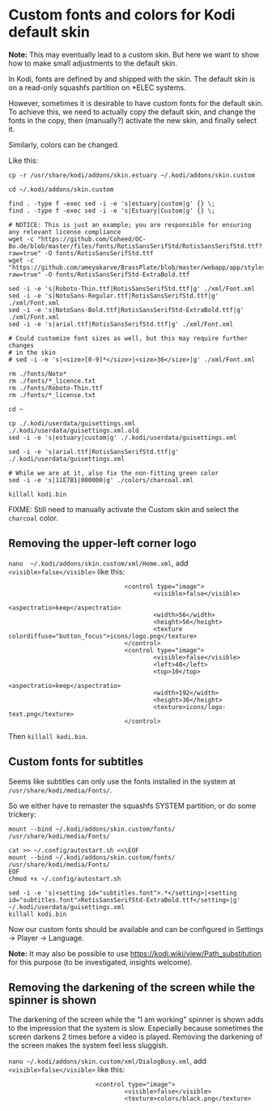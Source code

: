 # Custom fonts and colors for Kodi default skin

__Note:__ This may eventually lead to a custom skin. But here we want to show how to make small adjustments to the default skin.

In Kodi, fonts are defined by and shipped with the skin. The default skin is on a read-only squashfs partition on *ELEC systems.

However, sometimes it is desirable to have custom fonts for the default skin. To achieve this, we need to actually copy the default skin, and change the fonts in the copy, then (manually?) activate the new skin, and finally select it.

Similarly, colors can be changed.

Like this:

```
cp -r /usr/share/kodi/addons/skin.estuary ~/.kodi/addons/skin.custom

cd ~/.kodi/addons/skin.custom

find . -type f -exec sed -i -e 's|estuary|custom|g' {} \;
find . -type f -exec sed -i -e 's|Estuary|Custom|g' {} \;

# NOTICE: This is just an example; you are responsible for ensuring any relevant license compliance
wget -c "https://github.com/Coheed/OC-Bo.de/blob/master/files/fonts/RotisSansSerifStd/RotisSansSerifStd.ttf?raw=true" -O fonts/RotisSansSerifStd.ttf
wget -c "https://github.com/ameyakarve/BrassPlate/blob/master/webapp/app/styles/fonts/Rotis%20Sans%20Serif%20Extra%20Bold%2075.ttf?raw=true" -O fonts/RotisSansSerifStd-ExtraBold.ttf

sed -i -e 's|Roboto-Thin.ttf|RotisSansSerifStd.ttf|g' ./xml/Font.xml
sed -i -e 's|NotoSans-Regular.ttf|RotisSansSerifStd.ttf|g' ./xml/Font.xml
sed -i -e 's|NotoSans-Bold.ttf|RotisSansSerifStd-ExtraBold.ttf|g' ./xml/Font.xml
sed -i -e 's|arial.ttf|RotisSansSerifStd.ttf|g' ./xml/Font.xml

# Could customize font sizes as well, but this may require further changes
# in the skin
# sed -i -e 's|<size>[0-9]*</size>|<size>36</size>|g' ./xml/Font.xml
 
rm ./fonts/Noto*
rm ./fonts/*_licence.txt
rm ./fonts/Roboto-Thin.ttf
rm ./fonts/*_license.txt

cd ~

cp ./.kodi/userdata/guisettings.xml ./.kodi/userdata/guisettings.xml.old
sed -i -e 's|estuary|custom|g' ./.kodi/userdata/guisettings.xml

sed -i -e 's|arial.ttf|RotisSansSerifStd.ttf|g' ./.kodi/userdata/guisettings.xml

# While we are at it, also fix the non-fitting green color
sed -i -e 's|11E7B1|000000|g' ./colors/charcoal.xml

killall kodi.bin
```

FIXME: Still need to manually activate the Custom skin and select the `charcoal` color.

## Removing the upper-left corner logo

`nano  ~/.kodi/addons/skin.custom/xml/Home.xml`, add `<visible>false</visible>` like this:

```
                                <control type="image">
                                        <visible>false</visible>
                                        <aspectratio>keep</aspectratio>
                                        <width>56</width>
                                        <height>56</height>
                                        <texture colordiffuse="button_focus">icons/logo.png</texture>
                                </control>
                                <control type="image">
                                        <visible>false</visible>
                                        <left>40</left>
                                        <top>10</top>
                                        <aspectratio>keep</aspectratio>
                                        <width>192</width>
                                        <height>36</height>
                                        <texture>icons/logo-text.png</texture>
                                </control>
```

Then `killall kodi.bin`.

## Custom fonts for subtitles

Seems like subtitles can only use the fonts installed in the system at `/usr/share/kodi/media/Fonts/`.

So we either have to remaster the squashfs SYSTEM partition, or do some trickery:

```
mount --bind ~/.kodi/addons/skin.custom/fonts/ /usr/share/kodi/media/Fonts/

cat >> ~/.config/autostart.sh <<\EOF
mount --bind ~/.kodi/addons/skin.custom/fonts/ /usr/share/kodi/media/Fonts/
EOF
chmod +x ~/.config/autostart.sh

sed -i -e 's|<setting id="subtitles.font">.*</setting>|<setting id="subtitles.font">RotisSansSerifStd-ExtraBold.ttf</setting>|g' ~/.kodi/userdata/guisettings.xml
killall kodi.bin
```

Now our custom fonts should be available and can be configured in Settings -> Player -> Language.

__Note:__ It may also be possible to use https://kodi.wiki/view/Path_substitution for this purpose (to be investigated, insights welcome).

## Removing the darkening of the screen while the spinner is shown

The darkening of the screen while the "I am working" spinner is shown adds to the impression that the system is slow. Especially because sometimes the screen darkens 2 times before a video is played. Removing the darkening of the screen makes the system feel less sluggish.

`nano ~/.kodi/addons/skin.custom/xml/DialogBusy.xml`, add `<visible>false</visible>` like this:

```
                        <control type="image">
                                <visible>false</visible>
                                <texture>colors/black.png</texture>
```
